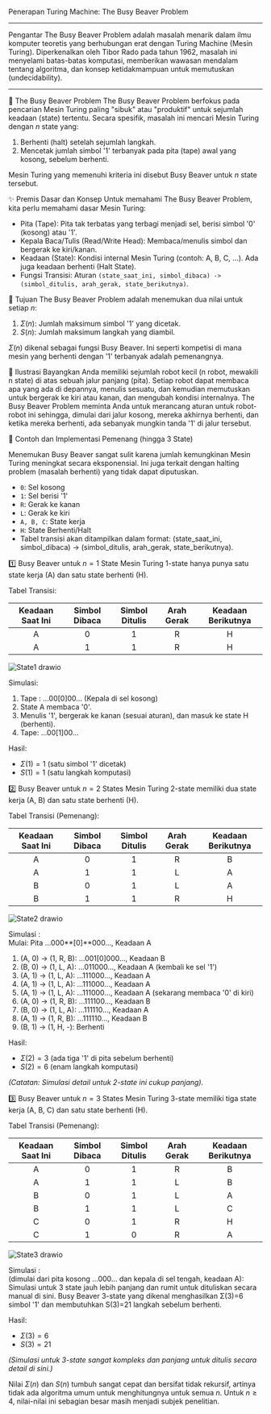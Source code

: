 Penerapan Turing Machine: The Busy Beaver Problem

---

Pengantar
The Busy Beaver Problem adalah masalah menarik dalam ilmu komputer teoretis yang berhubungan erat dengan Turing Machine (Mesin Turing). Diperkenalkan oleh Tibor Rado pada tahun 1962, masalah ini menyelami batas-batas komputasi, memberikan wawasan mendalam tentang algoritma, dan konsep ketidakmampuan untuk memutuskan (undecidability).

---

🦫 The Busy Beaver Problem
The Busy Beaver Problem berfokus pada pencarian Mesin Turing paling "sibuk" atau "produktif" untuk sejumlah keadaan (state) tertentu. Secara spesifik, masalah ini mencari Mesin Turing dengan $n$ state yang:
1.  Berhenti (halt) setelah sejumlah langkah.
2.  Mencetak jumlah simbol '1' terbanyak pada pita (tape) awal yang kosong, sebelum berhenti.

Mesin Turing yang memenuhi kriteria ini disebut Busy Beaver untuk $n$ state tersebut.

✨ Premis Dasar dan Konsep
Untuk memahami The Busy Beaver Problem, kita perlu memahami dasar Mesin Turing:
* Pita (Tape): Pita tak terbatas yang terbagi menjadi sel, berisi simbol '0' (kosong) atau '1'.
* Kepala Baca/Tulis (Read/Write Head): Membaca/menulis simbol dan bergerak ke kiri/kanan.
* Keadaan (State): Kondisi internal Mesin Turing (contoh: A, B, C, ...). Ada juga keadaan berhenti (Halt State).
* Fungsi Transisi: Aturan `(state_saat_ini, simbol_dibaca) -> (simbol_ditulis, arah_gerak, state_berikutnya)`.

🎯 Tujuan The Busy Beaver Problem adalah menemukan dua nilai untuk setiap $n$:
1.  $\Sigma(n)$: Jumlah maksimum simbol '1' yang dicetak.
2.  $S(n)$: Jumlah maksimum langkah yang diambil.

$\Sigma(n)$ dikenal sebagai fungsi Busy Beaver. Ini seperti kompetisi di mana mesin yang berhenti dengan '1' terbanyak adalah pemenangnya.

🤖 Ilustrasi
Bayangkan Anda memiliki sejumlah robot kecil (n robot, mewakili n state) di atas sebuah jalur panjang (pita). Setiap robot dapat membaca apa yang ada di depannya, menulis sesuatu, dan kemudian memutuskan untuk bergerak ke kiri atau kanan, dan mengubah kondisi internalnya. The Busy Beaver Problem meminta Anda untuk merancang aturan untuk robot-robot ini sehingga, dimulai dari jalur kosong, mereka akhirnya berhenti, dan ketika mereka berhenti, ada sebanyak mungkin tanda '1' di jalur tersebut.

🌳 Contoh dan Implementasi Pemenang (hingga 3 State)

Menemukan Busy Beaver sangat sulit karena jumlah kemungkinan Mesin Turing meningkat secara eksponensial. Ini juga terkait dengan halting problem (masalah berhenti) yang tidak dapat diputuskan.

* `0`: Sel kosong
* `1`: Sel berisi '1'
* `R`: Gerak ke kanan
* `L`: Gerak ke kiri
* `A, B, C`: State kerja
* `H`: State Berhenti/Halt
* Tabel transisi akan ditampilkan dalam format: (state_saat_ini, simbol_dibaca) → (simbol_ditulis, arah_gerak, state_berikutnya).

1️⃣ Busy Beaver untuk $n=1$ State
Mesin Turing 1-state hanya punya satu state kerja (A) dan satu state berhenti (H).

Tabel Transisi:

| Keadaan Saat Ini | Simbol Dibaca | Simbol Ditulis | Arah Gerak | Keadaan Berikutnya |
| :--------------: | :------------: | :-------------: | :----------: | :----------------: |
|        A         |       0        |        1        |      R       |          H         |
|        A         |       1        |        1        |      R       |          H         |

![State1 drawio](https://github.com/user-attachments/assets/7ba10203-bb08-4e00-bcc3-dfc6f7fc19e6)

Simulasi:
1. Tape : ...00[0]00... (Kepala di sel kosong)
2. State A membaca '0'.
3. Menulis '1', bergerak ke kanan (sesuai aturan), dan masuk ke state H (berhenti).
4. Tape: ...00[1]00...
   
Hasil:
* $\Sigma(1) = 1$  (satu simbol '1' dicetak)
* $S(1) = 1$ (satu langkah komputasi)

2️⃣ Busy Beaver untuk $n=2$ States
Mesin Turing 2-state memiliki dua state kerja (A, B) dan satu state berhenti (H).

Tabel Transisi (Pemenang):

| Keadaan Saat Ini | Simbol Dibaca | Simbol Ditulis | Arah Gerak | Keadaan Berikutnya |
| :--------------: | :------------: | :-------------: | :----------: | :----------------: |
|        A         |       0        |        1        |      R       |          B         |
|        A         |       1        |        1        |      L       |          A         |
|        B         |       0        |        1        |      L       |          A         |
|        B         |       1        |        1        |      R       |          H         |


![State2 drawio](https://github.com/user-attachments/assets/83c7d4e4-d358-4c4b-9339-4c91144af877)

Simulasi : <br>
Mulai: Pita ...000**[0]**000..., Keadaan A
1. (A, 0) → (1, R, B): ...001\[0]000..., Keadaan B
2. (B, 0) → (1, L, A): ...011000..., Keadaan A (kembali ke sel '1')
3. (A, 1) → (1, L, A): ...111000..., Keadaan A
4. (A, 1) → (1, L, A): ...111000..., Keadaan A
5. (A, 1) → (1, L, A): ...111000..., Keadaan A (sekarang membaca '0' di kiri)
6. (A, 0) → (1, R, B): ...111100..., Keadaan B
7. (B, 0) → (1, L, A): ...111110..., Keadaan A
8. (A, 1) → (1, R, B): ...111110..., Keadaan B
9. (B, 1) → (1, H, -): Berhenti

Hasil:
* $\Sigma(2) = 3$ (ada tiga '1' di pita sebelum berhenti)
* $S(2) = 6$ (enam langkah komputasi)

*(Catatan: Simulasi detail untuk 2-state ini cukup panjang).*

3️⃣ Busy Beaver untuk $n=3$ States
Mesin Turing 3-state memiliki tiga state kerja (A, B, C) dan satu state berhenti (H).

Tabel Transisi (Pemenang):

| Keadaan Saat Ini | Simbol Dibaca | Simbol Ditulis | Arah Gerak | Keadaan Berikutnya |
| :--------------: | :------------: | :-------------: | :----------: | :----------------: |
|        A         |       0        |        1        |      R       |          B         |
|        A         |       1        |        1        |      L       |          B         |
|        B         |       0        |        1        |      L       |          A         |
|        B         |       1        |        1        |      L       |          C         |
|        C         |       0        |        1        |      R       |          H         |
|        C         |       1        |        0        |      R       |          A         |

![State3 drawio](https://github.com/user-attachments/assets/a00a3282-501a-4535-a223-9fe37437746d)

Simulasi : <br>
(dimulai dari pita kosong ...000... dan kepala di sel tengah, keadaan A): <br>
Simulasi untuk 3 state jauh lebih panjang dan rumit untuk dituliskan secara manual di sini. Busy Beaver 3-state yang dikenal menghasilkan Σ(3)=6 simbol '1' dan membutuhkan S(3)=21 langkah sebelum berhenti.

Hasil:
* $\Sigma(3) = 6$
* $S(3) = 21$

*(Simulasi untuk 3-state sangat kompleks dan panjang untuk ditulis secara detail di sini.)*

Nilai $\Sigma(n)$ dan $S(n)$ tumbuh sangat cepat dan bersifat tidak rekursif, artinya tidak ada algoritma umum untuk menghitungnya untuk semua $n$. Untuk $n \ge 4$, nilai-nilai ini sebagian besar masih menjadi subjek penelitian.